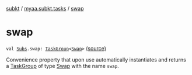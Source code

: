 [subkt](../index.md) / [myaa.subkt.tasks](index.md) / [swap](./swap.md)

# swap

`val `[`Subs`](-subs/index.md)`.swap: `[`TaskGroup`](-task-group/index.md)`<`[`Swap`](-swap/index.md)`>` [(source)](https://github.com/Myaamori/SubKt/blob/0.1.12/src/main/kotlin/myaa/subkt/tasks/asstasks.kt#L892)

Convenience property that upon use automatically instantiates and returns a
[TaskGroup](-task-group/index.md) of type [Swap](-swap/index.md) with the name `swap`.

